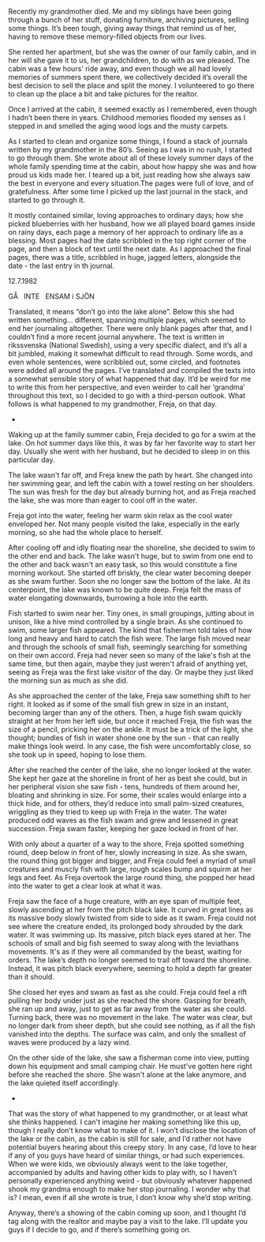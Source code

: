 Recently my grandmother died. Me and my siblings have been going through a bunch of her stuff, donating furniture, archiving pictures, selling some things. It’s been tough, giving away things that remind us of her, having to remove these memory-filled objects from our lives. 


She rented her apartment, but she was the owner of our family cabin, and in her will she gave it to us, her grandchildren, to do with as we pleased. The cabin was a few hours' ride away, and even though we all had lovely memories of summers spent there, we collectively decided it’s overall the best decision to sell the place and split the money. I volunteered to go there to clean up the place a bit and take pictures for the realtor. 


Once I arrived at the cabin, it seemed exactly as I remembered, even though I hadn’t been there in years. Childhood memories flooded my senses as I stepped in and smelled the aging wood logs and the musty carpets. 


As I started to clean and organize some things, I found a stack of journals written by my grandmother in the 80’s. Seeing as I was in no rush, I started to go through them. She wrote about all of these lovely summer days of the whole family spending time at the cabin, about how happy she was and how proud us kids made her. I teared up a bit, just reading how she always saw the best in everyone and every situation.The pages were full of love, and of gratefulness. After some time I picked up the last journal in the stack, and started to go through it. 


It mostly contained similar, loving approaches to ordinary days; how she picked blueberries with her husband, how we all played board games inside on rainy days, each page a memory of her approach to ordinary life as a blessing. Most pages had the date scribbled in the top right corner of the page, and then a block of text until the next date. As I approached the final pages, there was a title, scribbled in huge, jagged letters, alongside the date - the last entry in th journal.


12.7.1982


GÅ   INTE   ENSAM i SJÖN


Translated, it means “don’t go into the lake alone”. Below this she had written something… different, spanning multiple pages, which seemed to end her journaling altogether. There were only blank pages after that, and I couldn’t find a more recent journal anywhere. The text is written in rikssvenska (National Swedish), using a very specific dialect, and it’s all a bit jumbled, making it somewhat difficult to read through. Some words, and even whole sentences, were scribbled out, some circled, and footnotes were added all around the pages. I’ve translated and compiled the texts into a somewhat sensible story of what happened that day. It’d be weird for me to write this from her perspective, and even weirder to call her ‘grandma’ throughout this text, so I decided to go with a third-person outlook. What follows is what happened to my grandmother, Freja, on that day.


-


Waking up at the family summer cabin, Freja decided to go for a swim at the lake. On hot summer days like this, it was by far her favorite way to start her day. Usually she went with her husband, but he decided to sleep in on this particular day.


The lake wasn't far off, and Freja knew the path by heart. She changed into her swimming gear, and left the cabin with a towel resting on her shoulders. The sun was fresh for the day but already burning hot, and as Freja reached the lake, she was more than eager to cool off in the water.


Freja got into the water, feeling her warm skin relax as the cool water enveloped her. Not many people visited the lake, especially in the early morning, so she had the whole place to herself.


After cooling off and idly floating near the shoreline, she decided to swim to the other end and back. The lake wasn't huge, but to swim from one end to the other and back wasn't an easy task, so this would constitute a fine morning workout. She started off briskly, the clear water becoming deeper as she swam further. Soon she no longer saw the bottom of the lake. At its centerpoint, the lake was known to be quite deep. Freja felt the mass of water elongating downwards, burrowing a hole into the earth.


Fish started to swim near her. Tiny ones, in small groupings, jutting about in unison, like a hive mind controlled by a single brain. As she continued to swim, some larger fish appeared. The kind that fishermen told tales of how long and heavy and hard to catch the fish were. The large fish moved near and through the schools of small fish, seemingly searching for something on their own accord. Freja had never seen so many of the lake's fish at the same time, but then again, maybe they just weren't afraid of anything yet, seeing as Freja was the first lake visitor of the day. Or maybe they just liked the morning sun as much as she did.


As she approached the center of the lake, Freja saw something shift to her right. It looked as if some of the small fish grew in size in an instant, becoming larger than any of the others. Then, a huge fish swam quickly straight at her from her left side, but once it reached Freja, the fish was the size of a pencil, pricking her on the ankle. It must be a trick of the light, she thought; bundles of fish in water shone one by the sun - that can really make things look weird. In any case, the fish were uncomfortably close, so she took up in speed, hoping to lose them.


After she reached the center of the lake, she no longer looked at the water. She kept her gaze at the shoreline in front of her as best she could, but in her peripheral vision she saw fish - tens, hundreds of them around her, bloating and shrinking in size. For some, their scales would enlarge into a thick hide, and for others, they’d reduce into small palm-sized creatures, wriggling as they tried to keep up with Freja in the water. The water produced odd waves as the fish swam and grew and lessened in great succession. Freja swam faster, keeping her gaze locked in front of her.


With only about a quarter of a way to the shore, Freja spotted something round, deep below in front of her, slowly increasing in size. As she swam, the round thing got bigger and bigger, and Freja could feel a myriad of small creatures and muscly fish with large, rough scales bump and squirm at her legs and feet. As Freja overtook the large round thing, she popped her head into the water to get a clear look at what it was.


Freja saw the face of a huge creature, with an eye span of multiple feet, slowly ascending at her from the pitch black lake. It curved in great lines as its massive body slowly twisted from side to side as it swam. Freja could not see where the creature ended, its prolonged body shrouded by the dark water. It was swimming up. Its massive, pitch black eyes stared at her. The schools of small and big fish seemed to sway along with the leviathans movements. It's as if they were all commanded by the beast, waiting for orders. The lake’s depth no longer seemed to trail off toward the shoreline. Instead, it was pitch black everywhere, seeming to hold a depth far greater than it should.


She closed her eyes and swam as fast as she could. Freja could feel a rift pulling her body under just as she reached the shore. Gasping for breath, she ran up and away, just to get as far away from the water as she could. Turning back, there was no movement in the lake. The water was clear, but no longer dark from sheer depth, but she could see nothing, as if all the fish vanished into the depths. The surface was calm, and only the smallest of waves were produced by a lazy wind. 


On the other side of the lake, she saw a fisherman come into view, putting down his equipment and small camping chair. He must've gotten here right before she reached the shore. She wasn't alone at the lake anymore, and the lake quieted itself accordingly. 


-


That was the story of what happened to my grandmother, or at least what she thinks happened. I can't imagine her making something like this up, though I really don’t know what to make of it. I won’t disclose the location of the lake or the cabin, as the cabin is still for sale, and I’d rather not have potential buyers hearing about this creepy story. In any case, I’d love to hear if any of you guys have heard of similar things, or had such experiences. When we were kids, we obviously always went to the lake together, accompanied by adults and having other kids to play with, so I haven’t personally experienced anything weird - but obviously whatever happened shook my grandma enough to make her stop journaling. I wonder why that is? I mean, even if all she wrote is true, I don’t know why she’d stop writing.


Anyway, there’s a showing of the cabin coming up soon, and I thought I’d tag along with the realtor and maybe pay a visit to the lake. I’ll update you guys if I decide to go, and if there’s something going on.